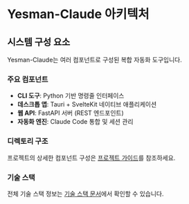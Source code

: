 # Yesman-Claude 아키텍처

## 시스템 구성 요소

Yesman-Claude는 여러 컴포넌트로 구성된 복합 자동화 도구입니다.

### 주요 컴포넌트

- **CLI 도구**: Python 기반 명령줄 인터페이스
- **데스크톱 앱**: Tauri + SvelteKit 네이티브 애플리케이션
- **웹 API**: FastAPI 서버 (REST 엔드포인트)
- **자동화 엔진**: Claude Code 통합 및 세션 관리

### 디렉토리 구조

프로젝트의 상세한 컴포넌트 구성은 [프로젝트 가이드](../developer-guide/project-guide.md)를 참조하세요.

### 기술 스택

전체 기술 스택 정보는 [기술 스택 문서](../developer-guide/tech-stack.md)에서 확인할 수 있습니다.
